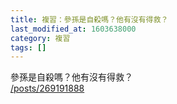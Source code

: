 ```yaml
---
title: 複習：參孫是自殺嗎？他有沒有得救？
last_modified_at: 1603638000
category: 複習
tags: []
---
```


<p>參孫是自殺嗎？他有沒有得救？<br>
<a href="/posts/269191888" target="_blank">/posts/269191888</a></p>

<p>&nbsp;</p>

